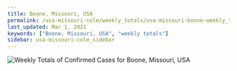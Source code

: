 ```yaml
---
title: Boone, Missouri, USA
permalink: /usa-missouri-cole/weekly_totals/usa-missouri-boone-weekly_totals.html
last_updated: Mar 1, 2021
keywords: ["Boone, Missouri, USA", "weekly totals"]
sidebar: usa-missouri-cole_sidebar
---
```


![Weekly Totals of Confirmed Cases for Boone, Missouri, USA](/covid_tracker/images/graphs/usa-missouri-boone-weekly_totals_graph.png)
